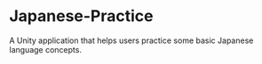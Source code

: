 # Japanese-Practice
A Unity application that helps users practice some basic Japanese language concepts.
